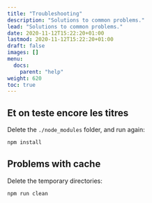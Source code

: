 ```yaml
---
title: "Troubleshooting"
description: "Solutions to common problems."
lead: "Solutions to common problems."
date: 2020-11-12T15:22:20+01:00
lastmod: 2020-11-12T15:22:20+01:00
draft: false
images: []
menu:
  docs:
    parent: "help"
weight: 620
toc: true
---
```


## Et on teste encore les titres

Delete the `./node_modules` folder, and run again:

```bash
npm install
```

## Problems with cache

Delete the temporary directories:

```bash
npm run clean
```

